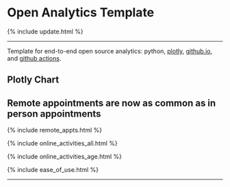<script src="https://cdn.plot.ly/plotly-latest.min.js"></script>

# Open Analytics Template

{% include update.html %}

<hr class="nhsuk-u-margin-top-0 nhsuk-u-margin-bottom-6">

Template for end-to-end open source analytics: python, [plotly](https://plotly.com/python/), [github.io](https://pages.github.com/), and [github actions](https://github.com/features/actions).

## Plotly Chart

## Remote appointments are now as common as in person appointments

{% include remote_appts.html %}

{% include online_activities_all.html %}

{% include online_activities_age.html %}

{% include ease_of_use.html %}

<hr class="nhsuk-u-margin-top-0 nhsuk-u-margin-bottom-6">
